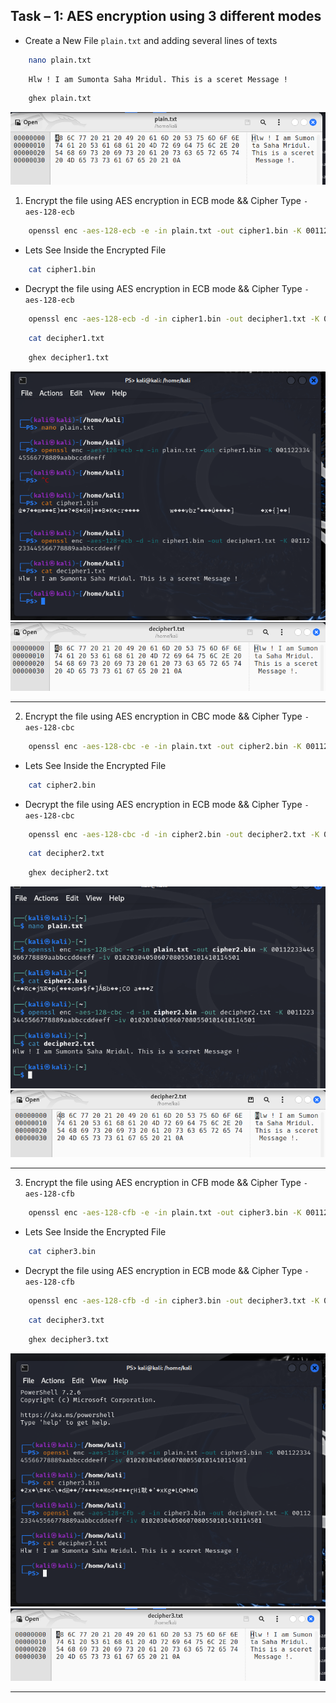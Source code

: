 ## Task – 1: AES encryption using 3 different modes

- Create a New File `plain.txt` and adding several lines of texts
```bash
    nano plain.txt
```
```plaintext
    Hlw ! I am Sumonta Saha Mridul. This is a sceret Message !
```
```bash
    ghex plain.txt
```
![alt text](image-4.png)

1. Encrypt the file using AES encryption in ECB mode && Cipher Type `-aes-128-ecb`
```bash
    openssl enc -aes-128-ecb -e -in plain.txt -out cipher1.bin -K 00112233445566778889aabbccddeeff
```
- Lets See Inside the Encrypted File
```bash
    cat cipher1.bin
```
- Decrypt the file using AES encryption in ECB mode && Cipher Type `-aes-128-ecb`
```bash
    openssl enc -aes-128-ecb -d -in cipher1.bin -out decipher1.txt -K 00112233445566778889aabbccddeeff
```
```bash
    cat decipher1.txt
```
```bash
    ghex decipher1.txt
```
![alt text](image.png)
![alt text](image-5.png)

<hr>

2. Encrypt the file using AES encryption in CBC mode && Cipher Type `-aes-128-cbc`
```bash
    openssl enc -aes-128-cbc -e -in plain.txt -out cipher2.bin -K 00112233445566778889aabbccddeeff -iv 01020304050607080550101410114501
```
- Lets See Inside the Encrypted File
```bash
    cat cipher2.bin
```
- Decrypt the file using AES encryption in ECB mode && Cipher Type `-aes-128-cbc`
```bash
    openssl enc -aes-128-cbc -d -in cipher2.bin -out decipher2.txt -K 00112233445566778889aabbccddeeff -iv 01020304050607080550101410114501
```
```bash
    cat decipher2.txt
```
```bash
    ghex decipher2.txt
```

![alt text](image-1.png)
![alt text](image-6.png)


<hr>

3. Encrypt the file using AES encryption in CFB mode && Cipher Type `-aes-128-cfb`
```bash
    openssl enc -aes-128-cfb -e -in plain.txt -out cipher3.bin -K 00112233445566778889aabbccddeeff -iv 01020304050607080550101410114501
```
- Lets See Inside the Encrypted File
```bash
    cat cipher3.bin
```
- Decrypt the file using AES encryption in ECB mode && Cipher Type `-aes-128-cfb`
```bash
    openssl enc -aes-128-cfb -d -in cipher3.bin -out decipher3.txt -K 00112233445566778889aabbccddeeff -iv 01020304050607080550101410114501
```
```bash
    cat decipher3.txt
```
```bash
    ghex decipher3.txt
```
![alt text](image-2.png)
![alt text](image-3.png)

<hr>